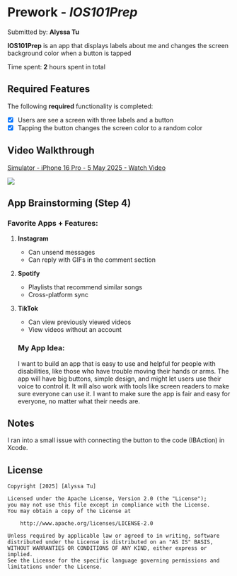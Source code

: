 # Prework - *IOS101Prep*

Submitted by: **Alyssa Tu**

**IOS101Prep** is an app that displays labels about me and changes the screen background color when a button is tapped

Time spent: **2** hours spent in total

## Required Features

The following **required** functionality is completed:

- [x] Users are see a screen with three labels and a button
- [x] Tapping the button changes the screen color to a random color
 
## Video Walkthrough

<div>
    <a href="https://www.loom.com/share/67854464987345d9b45eb97a6b6f22e7">
      <p>Simulator - iPhone 16 Pro - 5 May 2025 - Watch Video</p>
    </a>
    <a href="https://www.loom.com/share/67854464987345d9b45eb97a6b6f22e7">
      <img style="max-width:300px;" src="https://cdn.loom.com/sessions/thumbnails/67854464987345d9b45eb97a6b6f22e7-5df7671a8a26434a-full-play.gif">
    </a>
  </div>

## App Brainstorming (Step 4)
### Favorite Apps + Features:
1. **Instagram**
   - Can unsend messages
   - Can reply with GIFs in the comment section
2. **Spotify**
   - Playlists that recommend similar songs
   - Cross-platform sync
3. **TikTok**
   - Can view previously viewed videos
   - View videos without an account
   
   ### My App Idea:  
   I want to build an app that is easy to use and helpful for people with disabilities, like those who have trouble moving their hands or arms. The app will have big buttons, simple design, and might let users use their voice to control it. It will also work with tools like screen readers to make sure everyone can use it. I want to make sure the app is fair and easy for everyone, no matter what their needs are.

## Notes

I ran into a small issue with connecting the button to the code (IBAction) in Xcode.

## License

    Copyright [2025] [Alyssa Tu]

    Licensed under the Apache License, Version 2.0 (the "License");
    you may not use this file except in compliance with the License.
    You may obtain a copy of the License at

        http://www.apache.org/licenses/LICENSE-2.0

    Unless required by applicable law or agreed to in writing, software
    distributed under the License is distributed on an "AS IS" BASIS,
    WITHOUT WARRANTIES OR CONDITIONS OF ANY KIND, either express or implied.
    See the License for the specific language governing permissions and
    limitations under the License.
